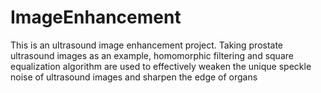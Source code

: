 # ImageEnhancement
This is an ultrasound image enhancement project. 
Taking prostate ultrasound images as an example, 
homomorphic filtering and square equalization algorithm are used to effectively weaken the unique speckle noise of ultrasound images and sharpen the edge of organs
